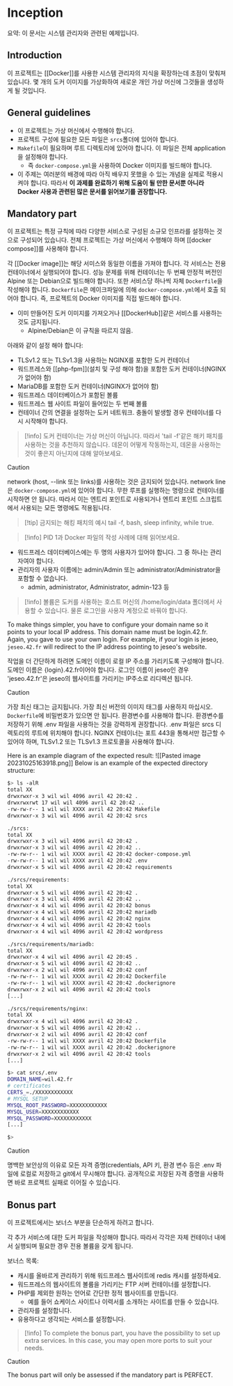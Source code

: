 # Inception
요약: 이 문서는 시스템 관리자와 관련된 예제입니다.
## Introduction

이 프로젝트는 [[Docker]]를 사용한 시스템 관리자의 지식을 확장하는데 초점이 맞춰져 있습니다.
몇 개의 도커 이미지를 가상화하여 새로운 개인 가상 머신에 그것들을 생성하게 될 것입니다.

## General guidelines

- 이 프로젝트는 가상 머신에서 수행해야 합니다.
- 프로젝트 구성에 필요한 모든 파일은 `srcs`폴더에 있어야 합니다.
- `Makefile`이 필요하며 루트 디렉토리에 있어야 합니다. 이 파일은 전체 application을 설정해야 합니다.
	- 즉 `docker-compose.yml`을 사용하여 Docker 이미지를 빌드해야 합니다.
- 이 주제는 여러분의 배경에 따라 아직 배우지 못했을 수 있는 개념을 실제로 적용시켜야 합니다. 따라서 **이 과제를 완료하기 위해 도움이 될 만한 문서뿐 아니라 Docker 사용과 관련된 많은 문서를 읽어보기를 권장합니다.**

## Mandatory part

이 프로젝트는 특정 규칙에 따라 다양한 서비스로 구성된 소규모 인프라를 설정하는 것으로 구성되어 있습니다. 전체 프로젝트는 가상 머신에서 수행해야 하며 [[docker compose]]를 사용해야 합니다.

각 [[Docker image]]는 해당 서미스와 동일한 이름을 가져야 합니다.
각 서비스는 전용 컨테이너에서 실행되어야 합니다.
성능 문제를 위해 컨테이너는 두 번째 안정적 버전인 Alpine 또는 Debian으로 빌드해야 합니다.
또한 서비스당 하나씩 자체 `Dockerfile`을 작성해야 합니다. `Dockerfile`은 메이크파일에 의해 `docker-compose.yml`에서 호출 되어야 합니다.
즉, 프로젝트의 Docker 이미지를  직접 빌드해야 합니다.
- 이미 만들어진 도커 이미지를 가져오거나 [[DockerHub]]같은 서비스를 사용하는 것도 금지됩니다.
	- Alpine/Debian은 이 규칙을 따르지 않음.

아래와 같이 설정 해야 합니다:
- TLSv1.2 또는 TLSv1.3을 사용하는 NGINX를 포함한 도커 컨테이너
- 워드프레스와 [[php-fpm]](설치 및 구성 해야 함)을 포함한 도커 컨테이너(NGINX가 없어야 함)
- MariaDB를 포함한 도커 컨테이너(NGINX가 없어야 함)
- 워드프레스 데이터베이스가 포함된 볼륨
- 워드프레스 웹 사이트 파일이 들어있는 두 번째 볼륨
- 컨테이너 간의 연결을 설정하는 도커 네트워크.
충돌이 발생할 경우 컨테이너를 다시 시작해야 합니다.

> [!info]
> 도커 컨테이너는 가상 머신이 아닙니다. 따라서 'tail -f'같은 해키 패치를 사용하는 것을 추천하지 않습니다. 데몬이 어떻게 작동하는지, 데몬을 사용하는 것이 좋은지 아닌지에 대해 알아보세요.


> [!caution]
> network (host, --link 또는 links)를 사용하는 것은 금지되어 있습니다.
> network line은 `docker-compose.yml`에 있어야 합니다. 무한 루프를 실행하는 명령으로 컨테이너를 시작하면 안 됩니다. 따라서 이는 엔트리 포인트로 사용되거나 엔트리 포인트 스크립트에서 사용되는 모든 명령에도 적용됩니다.
>  >[!tip] 금지되는 해킹 패치의 예시
>  >tail -f, bash, sleep infinity, while true.

> [!info]
> PID 1과 Docker 파일의 작성 사례에 대해 읽어보세요.
> 

- 워드프레스 데이터베이스에는 두 명의 사용자가 있어야 합니다. 그 중 하나는 관리자여야 합니다.
- 관리자의 사용자 이름에는 admin/Admin 또는 administrator/Administrator을 포함할 수 없습니다.
	- admin, administrator, Administrator, admin-123 등

> [!info]
> 볼륨은 도커를 사용하는 호스트 머신의 /home/login/data 폴더에서 사용할 수 있습니다. 물론 로그인을 사용자 계정으로 바꿔야 합니다.

To make things simpler, you have to configure your domain name so it points to your local IP address.
This domain name must be login.42.fr. Again, you gave to use your own login.
For example, if your login is jeseo, `jeseo.42.fr` will redirect to the IP address pointing to jeseo's website.

작업을 더 간단하게 하려면 도메인 이름이 로컬 IP 주소를 가리키도록 구성해야 합니다.
도메인 이름은 {login}.42.fr이어야 합니다. 로그인 이름이 jeseo인 경우 'jeseo.42.fr'은 jeseo의 웹사이트를 가리키는 IP주소로 리디렉션 됩니다.

>[!caution]
> 가장 최신 태그는 금지됩니다. 가장 최신 버전의 이미지 태그를 사용하지 마십시오.
> `Dockerfile`에 비밀번호가 있으면 안 됩니다.
> 환경변수를 사용해야 합니다.
> 환경변수를 저장하기 위해 .env 파일을 사용하는 것을 강력하게 권장합니다.
> .env 파일은 srcs 디렉토리의 루트에 위치해야 합니다.
> NGINX 컨테이너는 포트 443을 통해서만 접근할 수 있어야 하며, TLSv1.2 또는 TLSv1.3 프로토콜을 사용해야 합니다.

Here is an example diagram of the expected result:
![[Pasted image 20231025163918.png]]
Below is an example of the expected directory structure:
```bash
$> ls -alR 
total XX 
drwxrwxr-x 3 wil wil 4096 avril 42 20:42 . 
drwxrwxrwt 17 wil wil 4096 avril 42 20:42 .. 
-rw-rw-r-- 1 wil wil XXXX avril 42 20:42 Makefile 
drwxrwxr-x 3 wil wil 4096 avril 42 20:42 srcs 

./srcs: 
total XX 
drwxrwxr-x 3 wil wil 4096 avril 42 20:42 . 
drwxrwxr-x 3 wil wil 4096 avril 42 20:42 .. 
-rw-rw-r-- 1 wil wil XXXX avril 42 20:42 docker-compose.yml 
-rw-rw-r-- 1 wil wil XXXX avril 42 20:42 .env 
drwxrwxr-x 5 wil wil 4096 avril 42 20:42 requirements 

./srcs/requirements: 
total XX 
drwxrwxr-x 5 wil wil 4096 avril 42 20:42 . 
drwxrwxr-x 3 wil wil 4096 avril 42 20:42 .. 
drwxrwxr-x 4 wil wil 4096 avril 42 20:42 bonus 
drwxrwxr-x 4 wil wil 4096 avril 42 20:42 mariadb 
drwxrwxr-x 4 wil wil 4096 avril 42 20:42 nginx 
drwxrwxr-x 4 wil wil 4096 avril 42 20:42 tools 
drwxrwxr-x 4 wil wil 4096 avril 42 20:42 wordpress 

./srcs/requirements/mariadb: 
total XX 
drwxrwxr-x 4 wil wil 4096 avril 42 20:45 . 
drwxrwxr-x 5 wil wil 4096 avril 42 20:42 .. 
drwxrwxr-x 2 wil wil 4096 avril 42 20:42 conf 
-rw-rw-r-- 1 wil wil XXXX avril 42 20:42 Dockerfile 
-rw-rw-r-- 1 wil wil XXXX avril 42 20:42 .dockerignore 
drwxrwxr-x 2 wil wil 4096 avril 42 20:42 tools 
[...] 

./srcs/requirements/nginx: 
total XX 
drwxrwxr-x 4 wil wil 4096 avril 42 20:42 . 
drwxrwxr-x 5 wil wil 4096 avril 42 20:42 .. 
drwxrwxr-x 2 wil wil 4096 avril 42 20:42 conf 
-rw-rw-r-- 1 wil wil XXXX avril 42 20:42 Dockerfile 
-rw-rw-r-- 1 wil wil XXXX avril 42 20:42 .dockerignore 
drwxrwxr-x 2 wil wil 4096 avril 42 20:42 tools 
[...] 

$> cat srcs/.env 
DOMAIN_NAME=wil.42.fr 
# certificates 
CERTS_=./XXXXXXXXXXXX 
# MYSQL SETUP 
MYSQL_ROOT_PASSWORD=XXXXXXXXXXXX 
MYSQL_USER=XXXXXXXXXXXX 
MYSQL_PASSWORD=XXXXXXXXXXXX 
[...] 

$>
```

> [!caution]
> 명백한 보안상의 이유로 모든 자격 증명(credentials, API 키, 환경 변수 등은 .env 파일에 로컬로 저장하고 git에서 무시해야 합니다. 공개적으로 저장된 자격 증명을 사용하면 바로 프로젝트 실패로 이어질 수 있습니다.

## Bonus part

이 프로젝트에서는 보너스 부분을 단순하게 하려고 합니다.

각 추가 서비스에 대한 도커 파일을 작성해야 합니다. 따라서 각각은 자체 컨테이너 내에서 실행되며 필요한 경우 전용 볼륨을 갖게 됩니다.

보너스 목록:
- 캐시를 올바르게 관리하기 위해 워드프레스 웹사이트에 redis 캐시를 설정하세요.
- 워드프레스의 웹사이트의 볼륨을 가리키는 FTP 서버 컨테이너를 설정합니다.
- PHP를 제외한 원하는 언어로 간단한 정적 웹사이트를 만듭니다.
	- 예를 들어 쇼케이스 사이트나 이력서를 소개하는 사이트를 만들 수 있습니다. 
- 관리자를 설정합니다.
- 유용하다고 생각되는 서비스를 설정합니다.

>[!info]
>To complete the bonus part, you have the possibility to set up extra services.
>In this case, you may open more ports to suit your needs.

> [!caution]
> The bonus part will only be assessed if the mandatory part is PERFECT.

